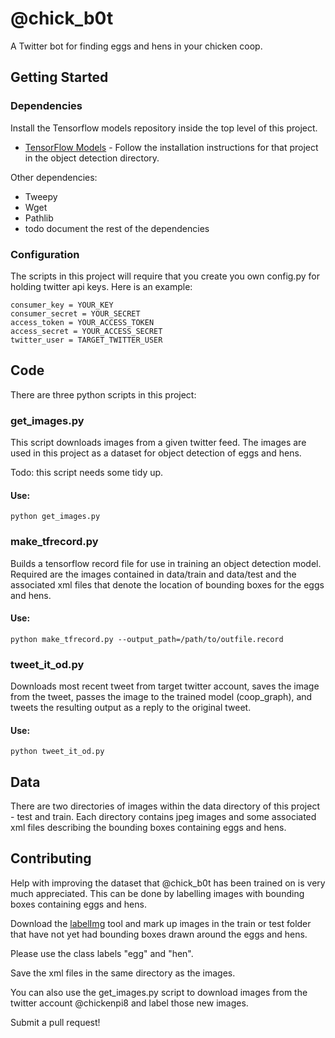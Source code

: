 # @chick_b0t

A Twitter bot for finding eggs and hens in your chicken coop.

## Getting Started

### Dependencies

Install the Tensorflow models repository inside the top level of this
project.
* [TensorFlow Models](https://github.com/tensorflow/models) - Follow the installation instructions for that project in the object detection directory.

Other dependencies:
* Tweepy
* Wget
* Pathlib
* todo document the rest of the dependencies

### Configuration

The scripts in this project will require that you create you own
config.py for holding twitter api keys. Here is an example:

```
consumer_key = YOUR_KEY
consumer_secret = YOUR_SECRET
access_token = YOUR_ACCESS_TOKEN
access_secret = YOUR_ACCESS_SECRET
twitter_user = TARGET_TWITTER_USER
```

## Code

There are three python scripts in this project:

### get_images.py

This script downloads images from a given twitter feed. The images are
used in this project as a dataset for object detection of eggs and hens.

Todo: this script needs some tidy up.

#### Use:

```
python get_images.py
```

### make_tfrecord.py

Builds a tensorflow record file for use in training an object
detection model. Required are the images contained in data/train and
data/test and the associated xml files that denote the location of
bounding boxes for the eggs and hens.

#### Use:

```
python make_tfrecord.py --output_path=/path/to/outfile.record
```

### tweet_it_od.py

Downloads most recent tweet from target twitter account, saves the
image from the tweet, passes the image to the trained model
(coop_graph), and tweets the resulting output as a reply to the
original tweet.

#### Use:

```
python tweet_it_od.py
```

## Data

There are two directories of images within the data directory of this
project - test and train. Each directory contains jpeg images and some
associated xml files describing the bounding boxes containing eggs and
hens.

## Contributing

Help with improving the dataset that @chick_b0t has been trained on is
very much appreciated. This can be done by labelling images with
bounding boxes containing eggs and hens.

Download the [labelImg](https://github.com/tzutalin/labelImg) tool and
mark up images in the train or test folder that have not yet had
bounding boxes drawn around the eggs and hens.

Please use the class labels "egg" and "hen".

Save the xml files in the same directory as the images.

You can also use the get_images.py script to download images from the
twitter account @chickenpi8 and label those new images.

Submit a pull request!
